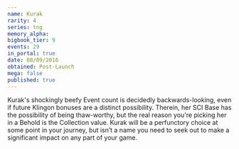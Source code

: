 ```yaml
---
name: Kurak
rarity: 4
series: tng
memory_alpha:
bigbook_tier: 9
events: 29
in_portal: true
date: 08/09/2016
obtained: Post-Launch
mega: false
published: true
---
```


Kurak's shockingly beefy Event count is decidedly backwards-looking, even if future Klingon bonuses are a distinct possibility. Therein, her SCI Base has the possibility of being thaw-worthy, but the real reason you're picking her in a Behold is the Collection value. Kurak will be a perfunctory choice at some point in your journey, but isn’t a name you need to seek out to make a significant impact on any part of your game.
